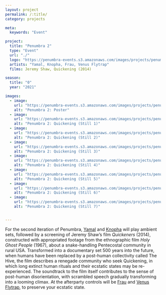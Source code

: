 ```yaml
---
layout: project
permalink: /:title/
category: projects

meta:
  keywords: "Event"

project:
  title: "Penumbra 2"
  type: "Event"
  url: "./"
  logo: "https://penumbra-events.s3.amazonaws.com/images/projects/penumbra-2/logo.jpg"
  artists: "Yamal, Knopha, Frau, Venus Flytrap"
  films: Jeremy Shaw, Quickening (2014)

season:
  title: "0"
  year: "2021"

images:
  - image:
    url: "https://penumbra-events.s3.amazonaws.com/images/projects/penumbra-2/poster.jpg"
    alt: "Penumbra 2: Poster"
  - image:
    url: "https://penumbra-events.s3.amazonaws.com/images/projects/penumbra-2/quickening-1.png"
    alt: "Penumbra 2: Quickening (Still 1)"
  - image:
    url: "https://penumbra-events.s3.amazonaws.com/images/projects/penumbra-2/quickening-2.png"
    alt: "Penumbra 2: Quickening (Still 2)"
  - image:
    url: "https://penumbra-events.s3.amazonaws.com/images/projects/penumbra-2/quickening-3.png"
    alt: "Penumbra 2: Quickening (Still 3)"
  - image:
    url: "https://penumbra-events.s3.amazonaws.com/images/projects/penumbra-2/quickening-5.png"
    alt: "Penumbra 2: Quickening (Still 4)"
  - image:
    url: "https://penumbra-events.s3.amazonaws.com/images/projects/penumbra-2/quickening-4.png"
    alt: "Penumbra 2: Quickening (Still 5)"
  - image:
    url: "https://penumbra-events.s3.amazonaws.com/images/projects/penumbra-2/quickening-6.png"
    alt: "Penumbra 2: Quickening (Still 6)"
  - image:
    url: "https://penumbra-events.s3.amazonaws.com/images/projects/penumbra-2/quickening-7.png"
    alt: "Penumbra 2: Quickening (Still 7)"


---
```

<p>For the second iteration of Penumbra, <a href="https://www.instagram.com/zuihitsu/">Yamal</a> and <a href="https://www.instagram.com/knopha/">Knopha</a> will play ambient sets, followed by a screening of Jeremy Shaw’s film <em>Quickeners</em> (2014), constructed with appropriated footage from the ethnographic film <em>Holy Ghost People</em> (1967), about a snake-handling Pentecostal community in rural USA. Transformed into a documentary set 500 years into the future, when humans have been replaced by a post-human collectivity called The Hive, the film describes a renegade community who seek Quickening, in which long extinct human rituals and their ecstatic states may be re-experienced. The soundtrack to the film itself contributes to the sense of post-human disorientation, with scrambled speech gradually transforming into a looming climax. At the afterparty controls will be <a href="https://soundcloud.com/frauhilda">Frau</a> and <a href="https://www.instagram.com/rachelrach_/">Venus Flytrap</a>, to preserve your ecstatic state.</p>